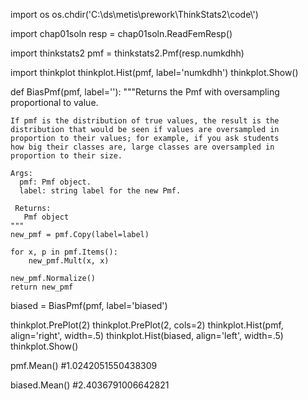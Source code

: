 import os
os.chdir('C:\\ds\\metis\\prework\\ThinkStats2\\code\\')

import chap01soln
resp = chap01soln.ReadFemResp()

import thinkstats2
pmf = thinkstats2.Pmf(resp.numkdhh)

import thinkplot
thinkplot.Hist(pmf, label='numkdhh')
thinkplot.Show()


def BiasPmf(pmf, label=''):
    """Returns the Pmf with oversampling proportional to value.

    If pmf is the distribution of true values, the result is the
    distribution that would be seen if values are oversampled in
    proportion to their values; for example, if you ask students
    how big their classes are, large classes are oversampled in
    proportion to their size.

    Args:
      pmf: Pmf object.
      label: string label for the new Pmf.

     Returns:
       Pmf object
    """
    new_pmf = pmf.Copy(label=label)

    for x, p in pmf.Items():
        new_pmf.Mult(x, x)
        
    new_pmf.Normalize()
    return new_pmf

biased = BiasPmf(pmf, label='biased')

thinkplot.PrePlot(2)
thinkplot.PrePlot(2, cols=2)
thinkplot.Hist(pmf, align='right', width=.5)
thinkplot.Hist(biased, align='left', width=.5)
thinkplot.Show()

pmf.Mean()
#1.0242051550438309

biased.Mean()
#2.4036791006642821

